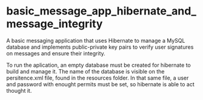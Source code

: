 # basic_message_app_hibernate_and_message_integrity
A basic messaging application that uses Hibernate to manage a MySQL database and implements public-private key pairs to verify user signatures on messages and ensure their integrity.

To run the aplication, an empty database must be created for hibernate to build and manage it. The name of the database is visible on the persitence.xml file, found in the resources folder.
In that same file, a user and password with enought permits must be set, so hibernate is able to act thought it. 
